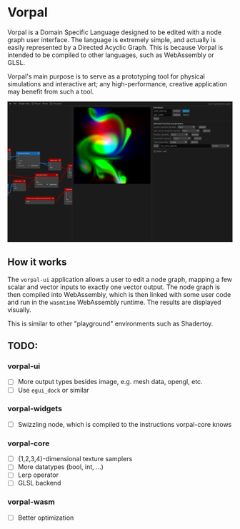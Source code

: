# Vorpal
Vorpal is a Domain Specific Language designed to be edited with a node graph user interface. The language is extremely simple, and actually is easily represented by a Directed Acyclic Graph. This is because Vorpal is intended to be compiled to other languages, such as WebAssembly or GLSL.

Vorpal's main purpose is to serve as a prototyping tool for physical simulations and interactive art; any high-performance, creative application may benefit from such a tool.

![Demo of using Vorpal](demo.png)

## How it works
The `vorpal-ui` application allows a user to edit a node graph, mapping a few scalar and vector inputs to exactly one vector output. The node graph is then compiled into WebAssembly, which is then linked with some user code and run in the `wasmtime` WebAssembly runtime. The results are displayed visually.

This is similar to other "playground" environments such as Shadertoy.

## TODO:
### vorpal-ui 
- [ ] More output types besides image, e.g. mesh data, opengl, etc.
- [ ] Use `egui_dock` or similar

### vorpal-widgets
- [ ] Swizzling node, which is compiled to the instructions vorpal-core knows

### vorpal-core
- [ ] {1,2,3,4}-dimensional texture samplers
- [ ] More datatypes (bool, int, ...)
- [ ] Lerp operator
- [ ] GLSL backend

### vorpal-wasm
- [ ] Better optimization
